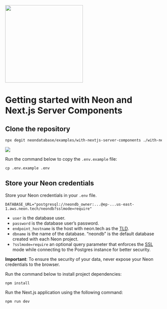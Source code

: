 <img width="250px" src="https://neon.tech/brand/neon-logo-dark-color.svg" />

# Getting started with Neon and Next.js Server Components

## Clone the repository

```bash
npx degit neondatabase/examples/with-nextjs-server-components ./with-nextjs-server-components
```

[![](https://vercel.com/button)](https://vercel.com/new/clone?repository-url=https://github.com/neondatabase/examples/tree/main/with-nextjs-server-components&env=DATABASE_URL)

Run the command below to copy the `.env.example` file:

```
cp .env.example .env
```

## Store your Neon credentials

Store your Neon credentials in your `.env` file.

```
DATABASE_URL="postgresql://neondb_owner:...@ep-...us-east-1.aws.neon.tech/neondb?sslmode=require"
```

- `user` is the database user.
- `password` is the database user’s password.
- `endpoint_hostname` is the host with neon.tech as the [TLD](https://www.cloudflare.com/en-gb/learning/dns/top-level-domain/).
- `dbname` is the name of the database. “neondb” is the default database created with each Neon project.
- `?sslmode=require` an optional query parameter that enforces the [SSL](https://www.cloudflare.com/en-gb/learning/ssl/what-is-ssl/) mode while connecting to the Postgres instance for better security.

**Important**: To ensure the security of your data, never expose your Neon credentials to the browser.

Run the command below to install project dependencies:

```
npm install
```

Run the Next.js application using the following command:

```
npm run dev
```
